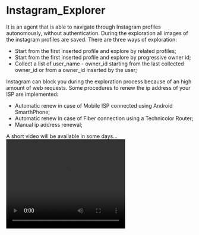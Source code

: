 # Instagram_Explorer
It is an agent that is able to navigate through Instagram profiles autonomously,
without authentication.
During the exploration all images of the instagram profiles are saved.
There are three ways of exploration:

- Start from the first inserted profile and explore by related profiles;
- Start from the first inserted profile and explore by progressive owner id;
- Collect a list of user_name - owner_id starting from the last collected owner_id
or from a owner_id inserted by the user;

Instagram  can block you during the exploration process because of 
an high amount of web requests.
Some procedures to renew the ip address of your ISP are implemented:
 - Automatic renew in case of Mobile ISP connected using Android SmarthPhone;
 - Automatic renew in case of Fiber connection using a Technicolor Router;
 - Manual ip address renewal;
 
 A short video will be available in some days...
 <video width="320" height="240" controls>
  <source src="Instagram_Explorer%20demo.mp4" type="video/mp4">Video
</video>
